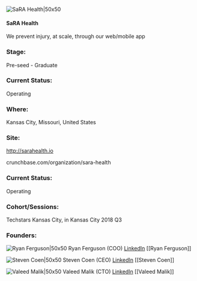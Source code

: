 

![SaRA Health|50x50](https://apimg.techstars.com/connect/images/image_files/5b4cf136c1a4b83b7c000102/original/SaRA_196kb_%282%29.png)

#### SaRA Health
We prevent injury, at scale, through our web/mobile app

### Stage: 
Pre-seed - Graduate 

### Current Status: 
Operating

### Where:
Kansas City, Missouri, United States

### Site:
http://sarahealth.io



crunchbase.com/organization/sara-health

### Current Status: 
Operating

### Cohort/Sessions: 
Techstars Kansas City, in Kansas City 2018 Q3

### Founders: 

![Ryan Ferguson|50x50](http://s3.amazonaws.com/ts-accel-connect-uploads/images/image_files/5b36922fc1a4b871dd0001a8/original/FTMBA_Ferguson_Ryan.jpg) Ryan Ferguson (COO) [LinkedIn](https://linkedin.com/in/ryan-ferguson-515b988) [[Ryan Ferguson]]

![Steven Coen|50x50](https://apimg.techstars.com/connect/images/image_files/5b365d9934a60d1b9a0000eb/original/Headshot_Professional_Zoomed.jpg) Steven Coen (CEO) [LinkedIn](https://linkedin.com/in/stevenmcoen) [[Steven Coen]]

![Valeed Malik|50x50](https://apimg.techstars.com/connect/images/image_files/5b368519a36c1131c8000378/original/Valeed_Malik.JPG) Valeed Malik (CTO) [LinkedIn](https://linkedin.com/in/valeed-malik-82834369) [[Valeed Malik]]


